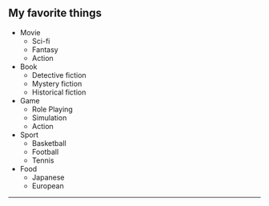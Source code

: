 ## My favorite things

- Movie
  - Sci-fi
  - Fantasy
  - Action
- Book
  - Detective fiction
  - Mystery fiction
  - Historical fiction
- Game
  - Role Playing
  - Simulation
  - Action
- Sport
  - Basketball
  - Football
  - Tennis
- Food
  - Japanese
  - European

  
---
